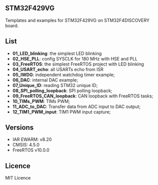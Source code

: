 ## STM32F429VG

Templates and examples for STM32F429VG on STM32F4DISCOVERY board.

## List
  - **01_LED_blinking**: the simplest LED blinking
  - **02_HSE_PLL**: config SYSCLK for 180 MHz with HSE and PLL
  - **03_FreeRTOS**: the simplest FreeRTOS project with LED blinking
  - **04_USART_echo**: all USARTs echo from ISR
  - **05_IWDG**: independent watchdog timer example;
  - **06_DAC**: internal DAC example;
  - **07_Unique_ID**: reading STM32 unique ID;
  - **08_SPI_polling_loopback**: SPI polling loopback;
  - **09_FreeRTOS_CAN_loopback**: CAN loopback with FreeRTOS tasks;
  - **10_TIMs_PWM**: TIMs PWM;
  - **11_ADC_to_DAC**: Transfer data from ADC input to DAC output;
  - **12_TIM1_PWM_input**: TIM1 PWM input capture;


## Versions
  - IAR EWARM: v8.20
  - CMSIS: 4.5.0
  - FreeRTOS v10.0.0

## Licence
MIT Licence
